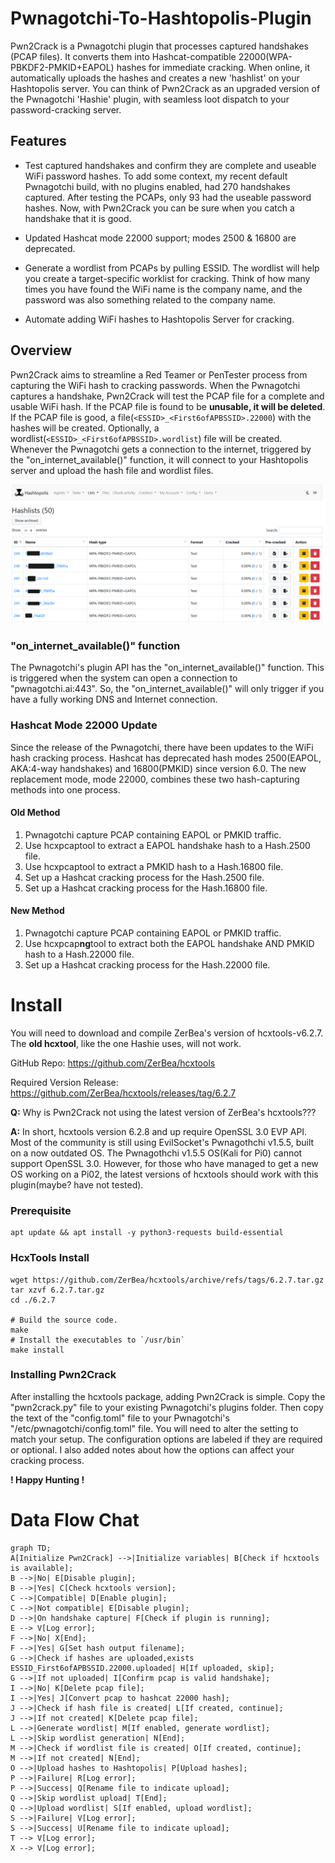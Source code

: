 # Pwnagotchi-To-Hashtopolis-Plugin

Pwn2Crack is a Pwnagotchi plugin that processes captured handshakes (PCAP files). It converts them into Hashcat-compatible 22000(WPA-PBKDF2-PMKID+EAPOL) hashes for immediate cracking. When online, it automatically uploads the hashes and creates a new 'hashlist' on your Hashtopolis server. You can think of Pwn2Crack as an upgraded version of the Pwnagotchi 'Hashie' plugin, with seamless loot dispatch to your password-cracking server.

## Features

- Test captured handshakes and confirm they are complete and useable WiFi password hashes.
 To add some context, my recent default Pwnagotchi build, with no plugins enabled, had 270 handshakes captured. After testing the PCAPs, only 93 had the useable password hashes. Now, with Pwn2Crack you can be sure when you catch a handshake that it is good.

 - Updated Hashcat mode 22000 support; modes 2500 & 16800 are deprecated.

 - Generate a wordlist from PCAPs by pulling ESSID.
    The wordlist will help you create a target-specific worklist for cracking. Think of how many times you have found the WiFi name is the company name, and the password was also something related to the company name.

- Automate adding WiFi hashes to Hashtopolis Server for cracking.

## Overview
Pwn2Crack aims to streamline a Red Teamer or PenTester process from capturing the WiFi hash to cracking passwords. When the Pwnagotchi captures a handshake, Pwn2Crack will test the PCAP file for a complete and usable WiFi hash. If the PCAP file is found to be **unusable, it will be deleted**. If the PCAP file is good, a file(```<ESSID>_<First6ofAPBSSID>.22000```) with the hashes will be created. Optionally, a wordlist(```<ESSID>_<First6ofAPBSSID>.wordlist```) file will be created. Whenever the Pwnagotchi gets a connection to the internet, triggered by the "on_internet_available()" function, it will connect to your Hashtopolis server and upload the hash file and wordlist files.

![Handshakes uploaded to Hashtopolis](ht_handshake_uploads.png)

### "on_internet_available()" function
The Pwnagotchi's plugin API has the "on_internet_available()" function. This is triggered when the system can open a connection to "pwnagotchi.ai:443". So, the "on_internet_available()" will only trigger if you have a fully working DNS and Internet connection.

### Hashcat Mode 22000 Update
Since the release of the Pwnagotchi, there have been updates to the WiFi hash cracking process. Hashcat has deprecated hash modes 2500(EAPOL, AKA:4-way handshakes) and 16800(PMKID) since version 6.0. The new replacement mode, mode 22000, combines these two hash-capturing methods into one process.

#### Old Method
 1. Pwnagotchi capture PCAP containing EAPOL or PMKID traffic.
 2. Use hcxpcaptool to extract a EAPOL handshake hash to a Hash.2500 file.
 3. Use hcxpcaptool to extract a PMKID hash to a Hash.16800 file.
 4. Set up a Hashcat cracking process for the Hash.2500 file.
 5. Set up a Hashcat cracking process for the Hash.16800 file.

#### New Method
 1. Pwnagotchi capture PCAP containing EAPOL or PMKID traffic.
 2. Use hcxpcap**ng**tool to extract both the EAPOL handshake AND PMKID hash to a Hash.22000 file.
 3. Set up a Hashcat cracking process for the Hash.22000 file.

# Install
You will need to download and compile ZerBea's version of hcxtools-v6.2.7. The **old hcxtool**, like the one Hashie uses,  will not work.

GitHub Repo: https://github.com/ZerBea/hcxtools

Required Version Release: https://github.com/ZerBea/hcxtools/releases/tag/6.2.7

**Q:** Why is Pwn2Crack not using the latest version of ZerBea's hcxtools???

**A:** In short, hcxtools version 6.2.8 and up require OpenSSL 3.0 EVP API. Most of the community is still using EvilSocket's Pwnagothchi v1.5.5, built on a now outdated OS. The Pwnagothchi v1.5.5 OS(Kali for Pi0) cannot support OpenSSL 3.0. However, for those who have managed to get a new OS working on a Pi02, the latest versions of hcxtools should work with this plugin(maybe? have not tested).

### Prerequisite

    apt update && apt install -y python3-requests build-essential

### HcxTools Install

    wget https://github.com/ZerBea/hcxtools/archive/refs/tags/6.2.7.tar.gz
    tar xzvf 6.2.7.tar.gz
    cd ./6.2.7

    # Build the source code.
    make
    # Install the executables to `/usr/bin`
    make install

### Installing Pwn2Crack
After installing the hcxtools package, adding Pwn2Crack is simple. Copy the "pwn2crack.py" file to your existing Pwnagotchi's plugins folder. Then copy the text of the "config.toml" file to your Pwnagotchi's "/etc/pwnagotchi/config.toml" file. You will need to alter the setting to match your setup. The configuration options are labeled if they are required or optional. I also added notes about how the options can affect your cracking process.

**! Happy Hunting !**

# Data Flow Chat

```mermaid
graph TD;
A[Initialize Pwn2Crack] -->|Initialize variables| B[Check if hcxtools is available];
B -->|No| E[Disable plugin];
B -->|Yes| C[Check hcxtools version];
C -->|Compatible| D[Enable plugin];
C -->|Not compatible| E[Disable plugin];
D -->|On handshake capture| F[Check if plugin is running];
E --> V[Log error];
F -->|No| X[End];
F -->|Yes| G[Set hash output filename];
G -->|Check if hashes are uploaded,exists ESSID_First6ofAPBSSID.22000.uploaded| H[If uploaded, skip];
G -->|If not uploaded| I[Confirm pcap is valid handshake];
I -->|No| K[Delete pcap file];
I -->|Yes| J[Convert pcap to hashcat 22000 hash];
J -->|Check if hash file is created| L[If created, continue];
J -->|If not created| K[Delete pcap file];
L -->|Generate wordlist| M[If enabled, generate wordlist];
L -->|Skip wordlist generation| N[End];
M -->|Check if wordlist file is created| O[If created, continue];
M -->|If not created| N[End];
O -->|Upload hashes to Hashtopolis| P[Upload hashes];
P -->|Failure| R[Log error];
P -->|Success| Q[Rename file to indicate upload];
Q -->|Skip wordlist upload| T[End];
Q -->|Upload wordlist| S[If enabled, upload wordlist];
S -->|Failure| V[Log error];
S -->|Success| U[Rename file to indicate upload];
T --> V[Log error];
X --> V[Log error];
```
#
